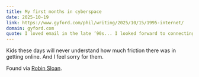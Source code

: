 ```yaml
---
title: My first months in cyberspace
date: 2025-10-19
link: https://www.gyford.com/phil/writing/2025/10/15/1995-internet/
domain: gyford.com
quote: I loved email in the late ’90s... I looked forward to connecting every evening to read the few emails that had arrived.
---
```


Kids these days will never understand how much friction there was in getting online. And I feel sorry for them.

Found via [Robin Sloan](https://www.robinsloan.com/lab/getting-online/).
